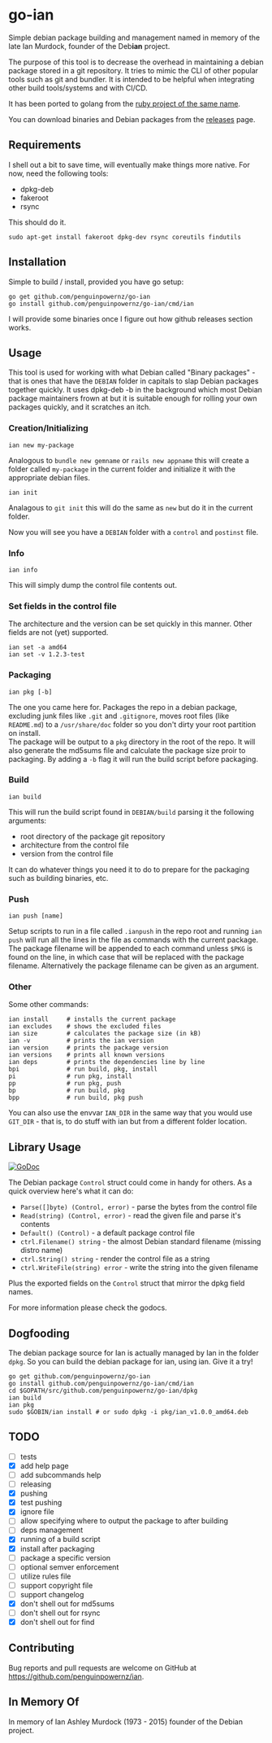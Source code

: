 # go-ian

Simple debian package building and management named in memory of the late Ian Murdock, founder of the Deb**ian** project.

The purpose of this tool is to decrease the overhead in maintaining a debian package stored 
in a git repository. It tries to mimic the CLI of other popular tools such as git and bundler.
It is intended to be helpful when integrating other build tools/systems and with CI/CD.

It has been ported to golang from the [ruby project of the same name](https://github.com/penguinpowernz/ian).

You can download binaries and Debian packages from the [releases](https://github.com/penguinpowernz/go-ian/releases) page.

## Requirements

I shell out a bit to save time, will eventually make things more native.  For now, need the following tools:

* dpkg-deb
* fakeroot
* rsync

This should do it.

    sudo apt-get install fakeroot dpkg-dev rsync coreutils findutils

## Installation

Simple to build / install, provided you have go setup:

    go get github.com/penguinpowernz/go-ian
    go install github.com/penguinpowernz/go-ian/cmd/ian
        
I will provide some binaries once I figure out how github releases section works.
    
## Usage

This tool is used for working with what Debian called "Binary packages" - that is ones that have the `DEBIAN`
folder in capitals to slap Debian packages together quickly. It uses dpkg-deb -b in the background which most
Debian package maintainers frown at but it is suitable enough for rolling your own packages quickly, and it
scratches an itch.

### Creation/Initializing

    ian new my-package
 
Analogous to `bundle new gemname` or `rails new appname` this will create a folder called `my-package` in the
current folder and initialize it with the appropriate debian files.

    ian init
    
Analagous to `git init` this will do the same as `new` but do it in the current folder.

Now you will see you have a `DEBIAN` folder with a `control` and `postinst` file.

### Info

    ian info
    
This will simply dump the control file contents out.
 
### Set fields in the control file

The architecture and the version can be set quickly in this manner.  Other fields are not (yet) supported.

    ian set -a amd64
    ian set -v 1.2.3-test

### Packaging

    ian pkg [-b]
    
The one you came here for.  Packages the repo in a debian package, excluding junk files like `.git` and `.gitignore`, 
moves root files (like `README.md`) to a `/usr/share/doc` folder so you don't dirty your root partition on install.  
The package will be output to a `pkg` directory in the root of the repo.  It will also generate the md5sums file
and calculate the package size proir to packaging.  By adding a `-b` flag it will run the build script before
packaging.

### Build

    ian build

This will run the build script found in `DEBIAN/build` parsing it the following arguments:

- root directory of the package git repository
- architecture from the control file
- version from the control file

It can do whatever things you need it to do to prepare for the packaging such as building binaries, etc.

### Push

    ian push [name]

Setup scripts to run in a file called `.ianpush` in the repo root and running `ian push` will run all the lines in
the file as commands with the current package.  The package filename will be appended to each command unless `$PKG`
is found on the line, in which case that will be replaced with the package filename.  Alternatively the package
filename can be given as an argument.

### Other

Some other commands:

    ian install     # installs the current package
    ian excludes    # shows the excluded files
    ian size        # calculates the package size (in kB)
    ian -v          # prints the ian version
    ian version     # prints the package version
    ian versions    # prints all known versions
    ian deps        # prints the dependencies line by line
    bpi		        # run build, pkg, install
	pi		        # run pkg, install
	pp		        # run pkg, push
	bp		        # run build, pkg
	bpp		        # run build, pkg push

You can also use the envvar `IAN_DIR` in the same way that you would use `GIT_DIR` - that is, to do stuff
with ian but from a different folder location.

## Library Usage

[![GoDoc](https://godoc.org/github.com/penguinpowernz/go-ian/debian/control?status.svg)](https://godoc.org/github.com/penguinpowernz/go-ian/debian/control)

The Debian package `Control` struct could come in handy for others.  As a quick overview here's what it can do:

- `Parse([]byte) (Control, error)` - parse the bytes from the control file
- `Read(string) (Control, error)` - read the given file and parse it's contents
- `Default() (Control)` - a default package control file
- `ctrl.Filename() string` - the almost Debian standard filename (missing distro name)
- `ctrl.String() string` - render the control file as a string
- `ctrl.WriteFile(string) error` - write the string into the given filename

Plus the exported fields on the `Control` struct that mirror the dpkg field names.

For more information please check the godocs.

## Dogfooding

The debian package source for Ian is actually managed by Ian in the folder `dpkg`. So you can build the debian
package for ian, using ian.  Give it a try!

    go get github.com/penguinpowernz/go-ian
    go install github.com/penguinpowernz/go-ian/cmd/ian
    cd $GOPATH/src/github.com/penguinpowernz/go-ian/dpkg
    ian build
    ian pkg
    sudo $GOBIN/ian install # or sudo dpkg -i pkg/ian_v1.0.0_amd64.deb

## TODO

- [ ] tests
- [x] add help page
- [ ] add subcommands help
- [ ] releasing
- [x] pushing
- [x] test pushing
- [x] ignore file
- [ ] allow specifying where to output the package to after building
- [ ] deps management
- [x] running of a build script
- [x] install after packaging
- [ ] package a specific version
- [ ] optional semver enforcement
- [ ] utilize rules file
- [ ] support copyright file
- [ ] support changelog
- [x] don't shell out for md5sums
- [ ] don't shell out for rsync
- [x] don't shell out for find

## Contributing

Bug reports and pull requests are welcome on GitHub at https://github.com/penguinpowernz/ian.

## In Memory Of

In memory of Ian Ashley Murdock (1973 - 2015) founder of the Debian project.
